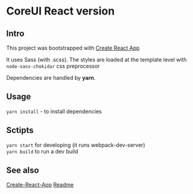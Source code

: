 # CoreUI React version

## Intro

This project was bootstrapped with [Create React App](https://github.com/facebook/create-react-app)

It uses Sass (with .scss). The styles are loaded at the template level with `node-sass-chokidar` css preprocessor

Dependencies are handled by **yarn**.

## Usage

`yarn install` - to install dependencies

## Sctipts

`yarn start` for developing (it runs webpack-dev-server)  
`yarn build` to run a dev build

## See also

[Create-React-App](CRA.md)
[Readme](./README.md)
